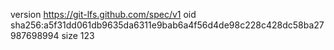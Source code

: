 version https://git-lfs.github.com/spec/v1
oid sha256:a5f31dd061db9635da6311e9bab6a4f56d4de98c228c428dc58ba27987698994
size 123
